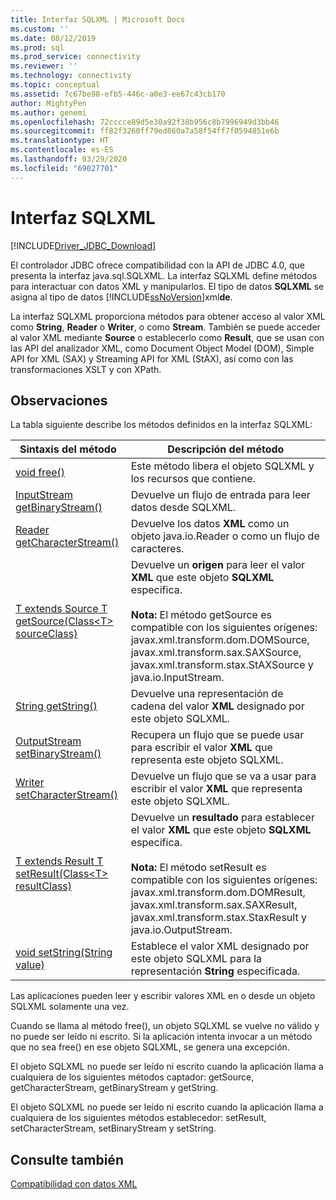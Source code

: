 ```yaml
---
title: Interfaz SQLXML | Microsoft Docs
ms.custom: ''
ms.date: 08/12/2019
ms.prod: sql
ms.prod_service: connectivity
ms.reviewer: ''
ms.technology: connectivity
ms.topic: conceptual
ms.assetid: 7c67be98-efb5-446c-a0e3-ee67c43cb170
author: MightyPen
ms.author: genemi
ms.openlocfilehash: 72cccce89d5e30a92f38b956c8b7996949d3bb46
ms.sourcegitcommit: ff82f3260ff79ed860a7a58f54ff7f0594851e6b
ms.translationtype: HT
ms.contentlocale: es-ES
ms.lasthandoff: 03/29/2020
ms.locfileid: "69027701"
---
```

# <a name="sqlxml-interface"></a>Interfaz SQLXML

[!INCLUDE[Driver_JDBC_Download](../../includes/driver_jdbc_download.md)]

El controlador JDBC ofrece compatibilidad con la API de JDBC 4.0, que presenta la interfaz java.sql.SQLXML. La interfaz SQLXML define métodos para interactuar con datos XML y manipularlos. El tipo de datos **SQLXML** se asigna al tipo de datos [!INCLUDE[ssNoVersion](../../includes/ssnoversion-md.md)]xml**de**.  
  
La interfaz SQLXML proporciona métodos para obtener acceso al valor XML como **String**, **Reader** o **Writer**, o como **Stream**. También se puede acceder al valor XML mediante **Source** o establecerlo como **Result**, que se usan con las API del analizador XML, como Document Object Model (DOM), Simple API for XML (SAX) y Streaming API for XML (StAX), así como con las transformaciones XSLT y con XPath.  
  
## <a name="remarks"></a>Observaciones  

La tabla siguiente describe los métodos definidos en la interfaz SQLXML:  
  
|Sintaxis del método|Descripción del método|  
|-------------------|------------------------|  
|[void free()](https://go.microsoft.com/fwlink/?LinkId=131685)|Este método libera el objeto SQLXML y los recursos que contiene.|  
|[InputStream getBinaryStream()](https://go.microsoft.com/fwlink/?LinkId=131754)|Devuelve un flujo de entrada para leer datos desde SQLXML.|  
|[Reader getCharacterStream()](https://go.microsoft.com/fwlink/?LinkId=131755)|Devuelve los datos **XML** como un objeto java.io.Reader o como un flujo de caracteres.|  
|[T extends Source T getSource(Class\<T> sourceClass)](https://go.microsoft.com/fwlink/?LinkId=131756)|Devuelve un **origen** para leer el valor **XML** que este objeto **SQLXML** especifica.<br /><br /> **Nota:** El método getSource es compatible con los siguientes orígenes: javax.xml.transform.dom.DOMSource, javax.xml.transform.sax.SAXSource, javax.xml.transform.stax.StAXSource y java.io.InputStream.|  
|[String getString()](https://go.microsoft.com/fwlink/?LinkId=131757)|Devuelve una representación de cadena del valor **XML** designado por este objeto SQLXML.|  
|[OutputStream setBinaryStream()](https://go.microsoft.com/fwlink/?LinkId=131758)|Recupera un flujo que se puede usar para escribir el valor **XML** que representa este objeto SQLXML.|  
|[Writer setCharacterStream()](https://go.microsoft.com/fwlink/?LinkId=131759)|Devuelve un flujo que se va a usar para escribir el valor **XML** que representa este objeto SQLXML.|  
|[T extends Result T setResult(Class\<T> resultClass)](https://go.microsoft.com/fwlink/?LinkId=131760)|Devuelve un **resultado** para establecer el valor **XML** que este objeto **SQLXML** especifica.<br /><br /> **Nota:** El método setResult es compatible con los siguientes orígenes: javax.xml.transform.dom.DOMResult, javax.xml.transform.sax.SAXResult, javax.xml.transform.stax.StaxResult y java.io.OutputStream.|  
|[void setString(String value)](https://go.microsoft.com/fwlink/?LinkId=131762)|Establece el valor XML designado por este objeto SQLXML para la representación **String** especificada.|  
  
Las aplicaciones pueden leer y escribir valores XML en o desde un objeto SQLXML solamente una vez.  
  
Cuando se llama al método free(), un objeto SQLXML se vuelve no válido y no puede ser leído ni escrito. Si la aplicación intenta invocar a un método que no sea free() en ese objeto SQLXML, se genera una excepción.  
  
El objeto SQLXML no puede ser leído ni escrito cuando la aplicación llama a cualquiera de los siguientes métodos captador: getSource, getCharacterStream, getBinaryStream y getString.  
  
El objeto SQLXML no puede ser leído ni escrito cuando la aplicación llama a cualquiera de los siguientes métodos establecedor: setResult, setCharacterStream, setBinaryStream y setString.  
  
## <a name="see-also"></a>Consulte también  

[Compatibilidad con datos XML](../../connect/jdbc/supporting-xml-data.md)  

